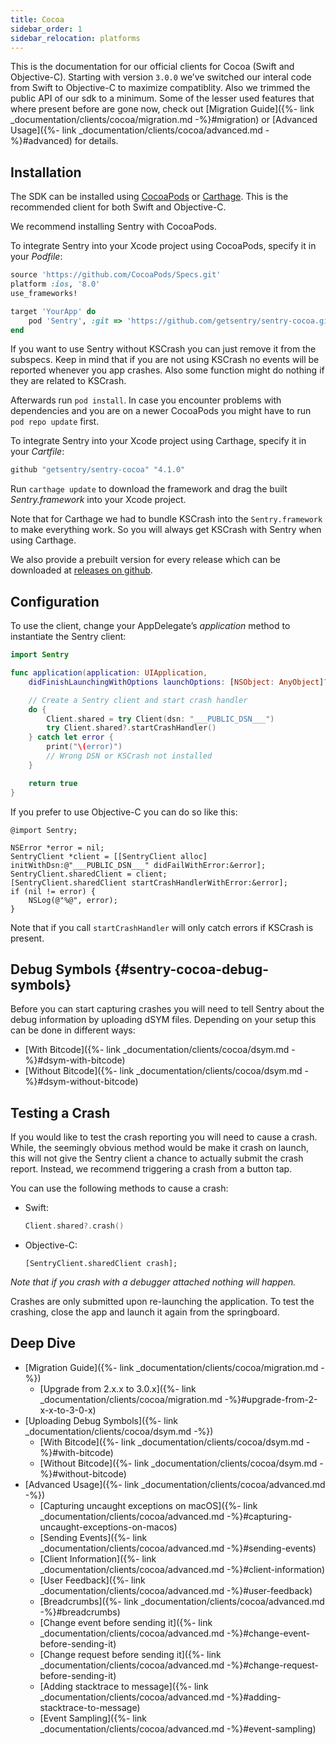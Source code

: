 ```yaml
---
title: Cocoa
sidebar_order: 1
sidebar_relocation: platforms
---
```


This is the documentation for our official clients for Cocoa (Swift and Objective-C). Starting with version `3.0.0` we’ve switched our interal code from Swift to Objective-C to maximize compatiblity. Also we trimmed the public API of our sdk to a minimum. Some of the lesser used features that where present before are gone now, check out [Migration Guide]({%- link _documentation/clients/cocoa/migration.md -%}#migration) or [Advanced Usage]({%- link _documentation/clients/cocoa/advanced.md -%}#advanced) for details.

<!-- WIZARD -->
## Installation

The SDK can be installed using [CocoaPods](http://cocoapods.org) or [Carthage](https://github.com/Carthage/Carthage). This is the recommended client for both Swift and Objective-C.

We recommend installing Sentry with CocoaPods.

To integrate Sentry into your Xcode project using CocoaPods, specify it in your _Podfile_:

```ruby
source 'https://github.com/CocoaPods/Specs.git'
platform :ios, '8.0'
use_frameworks!

target 'YourApp' do
    pod 'Sentry', :git => 'https://github.com/getsentry/sentry-cocoa.git', :tag => '4.1.0'
end
```

If you want to use Sentry without KSCrash you can just remove it from the subspecs. Keep in mind that if you are not using KSCrash no events will be reported whenever you app crashes. Also some function might do nothing if they are related to KSCrash.

Afterwards run `pod install`. In case you encounter problems with dependencies and you are on a newer CocoaPods you might have to run `pod repo update` first.

To integrate Sentry into your Xcode project using Carthage, specify it in your _Cartfile_:

```ruby
github "getsentry/sentry-cocoa" "4.1.0"
```

Run `carthage update` to download the framework and drag the built _Sentry.framework_ into your Xcode project.

Note that for Carthage we had to bundle KSCrash into the `Sentry.framework` to make everything work. So you will always get KSCrash with Sentry when using Carthage.

We also provide a prebuilt version for every release which can be downloaded at [releases on github](https://github.com/getsentry/sentry-cocoa/releases).

## Configuration

To use the client, change your AppDelegate’s _application_ method to instantiate the Sentry client:

```swift
import Sentry

func application(application: UIApplication,
    didFinishLaunchingWithOptions launchOptions: [NSObject: AnyObject]?) -> Bool {

    // Create a Sentry client and start crash handler
    do {
        Client.shared = try Client(dsn: "___PUBLIC_DSN___")
        try Client.shared?.startCrashHandler()
    } catch let error {
        print("\(error)")
        // Wrong DSN or KSCrash not installed
    }

    return true
}
```

If you prefer to use Objective-C you can do so like this:

```objc
@import Sentry;

NSError *error = nil;
SentryClient *client = [[SentryClient alloc] initWithDsn:@"___PUBLIC_DSN___" didFailWithError:&error];
SentryClient.sharedClient = client;
[SentryClient.sharedClient startCrashHandlerWithError:&error];
if (nil != error) {
    NSLog(@"%@", error);
}
```

Note that if you call `startCrashHandler` will only catch errors if KSCrash is present.

## Debug Symbols {#sentry-cocoa-debug-symbols}

Before you can start capturing crashes you will need to tell Sentry about the debug information by uploading dSYM files. Depending on your setup this can be done in different ways:

-   [With Bitcode]({%- link _documentation/clients/cocoa/dsym.md -%}#dsym-with-bitcode)
-   [Without Bitcode]({%- link _documentation/clients/cocoa/dsym.md -%}#dsym-without-bitcode)
<!-- ENDWIZARD -->
## Testing a Crash

If you would like to test the crash reporting you will need to cause a crash. While, the seemingly obvious method would be make it crash on launch, this will not give the Sentry client a chance to actually submit the crash report. Instead, we recommend triggering a crash from a button tap.

You can use the following methods to cause a crash:

-   Swift:

    ```swift
    Client.shared?.crash()
    ```
-   Objective-C:

    ```objc
    [SentryClient.sharedClient crash];
    ```

_Note that if you crash with a debugger attached nothing will happen._

Crashes are only submitted upon re-launching the application. To test the crashing, close the app and launch it again from the springboard.

## Deep Dive

-   [Migration Guide]({%- link _documentation/clients/cocoa/migration.md -%})
    -   [Upgrade from 2.x.x to 3.0.x]({%- link _documentation/clients/cocoa/migration.md -%}#upgrade-from-2-x-x-to-3-0-x)
-   [Uploading Debug Symbols]({%- link _documentation/clients/cocoa/dsym.md -%})
    -   [With Bitcode]({%- link _documentation/clients/cocoa/dsym.md -%}#with-bitcode)
    -   [Without Bitcode]({%- link _documentation/clients/cocoa/dsym.md -%}#without-bitcode)
-   [Advanced Usage]({%- link _documentation/clients/cocoa/advanced.md -%})
    -   [Capturing uncaught exceptions on macOS]({%- link _documentation/clients/cocoa/advanced.md -%}#capturing-uncaught-exceptions-on-macos)
    -   [Sending Events]({%- link _documentation/clients/cocoa/advanced.md -%}#sending-events)
    -   [Client Information]({%- link _documentation/clients/cocoa/advanced.md -%}#client-information)
    -   [User Feedback]({%- link _documentation/clients/cocoa/advanced.md -%}#user-feedback)
    -   [Breadcrumbs]({%- link _documentation/clients/cocoa/advanced.md -%}#breadcrumbs)
    -   [Change event before sending it]({%- link _documentation/clients/cocoa/advanced.md -%}#change-event-before-sending-it)
    -   [Change request before sending it]({%- link _documentation/clients/cocoa/advanced.md -%}#change-request-before-sending-it)
    -   [Adding stacktrace to message]({%- link _documentation/clients/cocoa/advanced.md -%}#adding-stacktrace-to-message)
    -   [Event Sampling]({%- link _documentation/clients/cocoa/advanced.md -%}#event-sampling)
